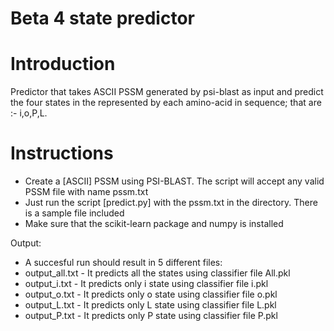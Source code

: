 # Beta 4 state predictor
# Introduction
Predictor that takes ASCII PSSM generated by psi-blast as input and predict the four states in the represented by each amino-acid in sequence; that are :- i,o,P,L.

# Instructions

  - Create a [ASCII] PSSM using PSI-BLAST. The script will accept any valid PSSM file with name pssm.txt
  - Just run the script [predict.py] with the pssm.txt in the directory. There is a sample file included
  - Make sure that the scikit-learn package and numpy is installed

Output:
  - A succesful run should result in 5 different files:
  - output_all.txt - It predicts all the states using classifier file All.pkl
  - output_i.txt - It predicts only i state using classifier file i.pkl
  - output_o.txt - It predicts only o state using classifier file o.pkl
  - output_L.txt - It predicts only L state using classifier file L.pkl
  - output_P.txt - It predicts only P state using classifier file P.pkl



